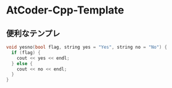 # AtCoder-Cpp-Template
## 便利なテンプレ

```cpp
void yesno(bool flag, string yes = "Yes", string no = "No") {
  if (flag) {
    cout << yes << endl;
  } else {
    cout << no << endl;
  }
}
```
